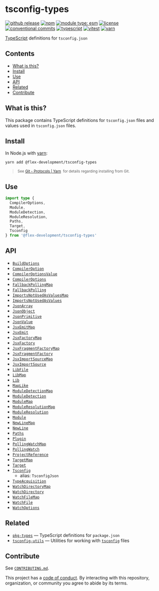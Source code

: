 # tsconfig-types

[![github release](https://img.shields.io/github/v/release/flex-development/tsconfig-types.svg?include_prereleases\&sort=semver)](https://github.com/flex-development/tsconfig-types/releases/latest)
[![npm](https://img.shields.io/npm/v/@flex-development/tsconfig-types.svg)](https://npmjs.com/package/@flex-development/tsconfig-types)
[![module type: esm](https://img.shields.io/badge/module%20type-esm-brightgreen)](https://github.com/voxpelli/badges-cjs-esm)
[![license](https://img.shields.io/github/license/flex-development/tsconfig-types.svg)](LICENSE.md)
[![conventional commits](https://img.shields.io/badge/-conventional%20commits-fe5196?logo=conventional-commits\&logoColor=ffffff)](https://conventionalcommits.org)
[![typescript](https://img.shields.io/badge/-typescript-3178c6?logo=typescript\&logoColor=ffffff)](https://typescriptlang.org)
[![vitest](https://img.shields.io/badge/-vitest-6e9f18?style=flat\&logo=vitest\&logoColor=ffffff)](https://vitest.dev)
[![yarn](https://img.shields.io/badge/-yarn-2c8ebb?style=flat\&logo=yarn\&logoColor=ffffff)](https://yarnpkg.com)

[TypeScript][] definitions for `tsconfig.json`

## Contents

- [What is this?](#what-is-this)
- [Install](#install)
- [Use](#use)
- [API](#api)
- [Related](#related)
- [Contribute](#contribute)

## What is this?

This package contains TypeScript definitions for `tsconfig.json` files and values used in `tsconfig.json` files.

## Install

In Node.js with [yarn][]:

```sh
yarn add @flex-development/tsconfig-types
```

<blockquote>
  <small>
    See <a href='https://yarnpkg.com/protocol/git'>Git - Protocols | Yarn</a>
    &nbsp;for details regarding installing from Git.
  </small>
</blockquote>

## Use

```ts
import type {
  CompilerOptions,
  Module,
  ModuleDetection,
  ModuleResolution,
  Paths,
  Target,
  Tsconfig
} from '@flex-development/tsconfig-types'
```

## API

- [`BuildOptions`](./src/build-options.mts)
- [`CompilerOption`](./src/compiler-option.mts)
- [`CompilerOptionsValue`](./src/compiler-options-value.mts)
- [`CompilerOptions`](./src/compiler-options.mts)
- [`FallbackPollingMap`](./src/fallback-polling-map.mts)
- [`FallbackPolling`](./src/fallback-polling.mts)
- [`ImportsNotUsedAsValuesMap`](./src/imports-not-used-as-values-map.mts)
- [`ImportsNotUsedAsValues`](./src/imports-not-used-as-values.mts)
- [`JsonArray`](./src/json-array.mts)
- [`JsonObject`](./src/json-object.mts)
- [`JsonPrimitive`](./src/json-primitive.mts)
- [`JsonValue`](./src/json-value.mts)
- [`JsxEmitMap`](./src/jsx-emit-map.mts)
- [`JsxEmit`](./src/jsx-emit.mts)
- [`JsxFactoryMap`](./src/jsx-factory-map.mts)
- [`JsxFactory`](./src/jsx-factory.mts)
- [`JsxFragmentFactoryMap`](./src/jsx-fragment-factory-map.mts)
- [`JsxFragmentFactory`](./src/jsx-fragment-factory.mts)
- [`JsxImportSourceMap`](./src/jsx-import-source-map.mts)
- [`JsxImportSource`](./src/jsx-import-source.mts)
- [`LibFile`](./src/lib-file.mts)
- [`LibMap`](./src/lib-map.mts)
- [`Lib`](./src/lib.mts)
- [`MapLike`](./src/map-like.mts)
- [`ModuleDetectionMap`](./src/module-detection-map.mts)
- [`ModuleDetection`](./src/module-detection.mts)
- [`ModuleMap`](./src/module-map.mts)
- [`ModuleResolutionMap`](./src/module-resolution-map.mts)
- [`ModuleResolution`](./src/module-resolution.mts)
- [`Module`](./src/module.mts)
- [`NewLineMap`](./src/new-line-map.mts)
- [`NewLine`](./src/new-line.mts)
- [`Paths`](./src/paths.mts)
- [`Plugin`](./src/plugin.mts)
- [`PollingWatchMap`](./src/polling-watch-map.mts)
- [`PollingWatch`](./src/polling-watch.mts)
- [`ProjectReference`](./src/project-reference.mts)
- [`TargetMap`](./src/target-map.mts)
- [`Target`](./src/target.mts)
- [`Tsconfig`](./src/tsconfig.mts)
  - alias: `TsconfigJson`
- [`TypeAcquisition`](./src/type-acquisition.mts)
- [`WatchDirectoryMap`](./src/watch-directory-map.mts)
- [`WatchDirectory`](./src/watch-directory.mts)
- [`WatchFileMap`](./src/watch-file-map.mts)
- [`WatchFile`](./src/watch-file.mts)
- [`WatchOptions`](./src/watch-options.mts)

## Related

- [`pkg-types`][pkg-types] — TypeScript definitions for `package.json`
- [`tsconfig-utils`][tsconfig-utils] — Utilities for working with [`tsconfig`][tsconfig] files

## Contribute

See [`CONTRIBUTING.md`](CONTRIBUTING.md).

This project has a [code of conduct](./CODE_OF_CONDUCT.md). By interacting with this repository, organization, or
community you agree to abide by its terms.

[pkg-types]: https://github.com/flex-development/pkg-types

[tsconfig-utils]: https://github.com/flex-development/tsconfig-utils

[tsconfig]: https://www.typescriptlang.org/tsconfig

[typescript]: https://www.typescriptlang.org

[yarn]: https://yarnpkg.com
